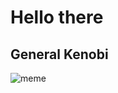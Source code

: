 # Hello there
## General Kenobi

![meme](https://www.colorado.edu/linguistics/sites/default/files/styles/small/public/article-image/kenobi-thumb.png?itok=si_nqtPv)
